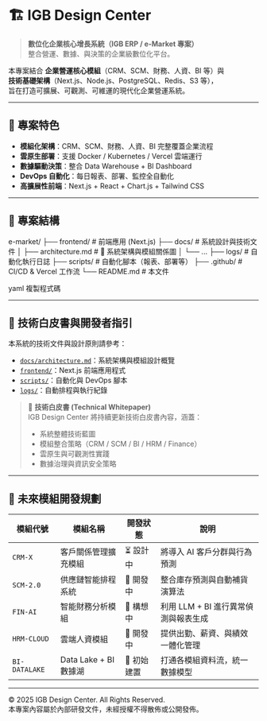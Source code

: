 # 🏗 IGB Design Center

> **數位化企業核心增長系統（IGB ERP / e-Market 專案）**  
> 整合營運、數據、與決策的企業級數位化平台。

本專案結合 **企業營運核心模組**（CRM、SCM、財務、人資、BI 等）與  
**技術基礎架構**（Next.js、Node.js、PostgreSQL、Redis、S3 等），  
旨在打造可擴展、可觀測、可維運的現代化企業營運系統。

---

## 🌟 專案特色

- **模組化架構**：CRM、SCM、財務、人資、BI 完整覆蓋企業流程  
- **雲原生部署**：支援 Docker / Kubernetes / Vercel 雲端運行  
- **數據驅動決策**：整合 Data Warehouse + BI Dashboard  
- **DevOps 自動化**：每日報表、部署、監控全自動化  
- **高擴展性前端**：Next.js + React + Chart.js + Tailwind CSS  

---

## 📁 專案結構

e-market/
├── frontend/ # 前端應用 (Next.js)
├── docs/ # 系統設計與技術文件
│ ├── architecture.md # 🧩 系統架構與模組關係圖
│ └── ...
├── logs/ # 自動化執行日誌
├── scripts/ # 自動化腳本（報表、部署等）
├── .github/ # CI/CD & Vercel 工作流
└── README.md # 本文件

yaml
複製程式碼

---

## 📘 技術白皮書與開發者指引

本系統的技術文件與設計原則請參考：

- [`docs/architecture.md`](./docs/architecture.md)：系統架構與模組設計概覽  
- [`frontend/`](./frontend/)：Next.js 前端應用程式  
- [`scripts/`](./scripts/)：自動化與 DevOps 腳本  
- [`logs/`](./logs/)：自動排程與執行紀錄  

> 📄 **技術白皮書 (Technical Whitepaper)**  
> IGB Design Center 將持續更新技術白皮書內容，涵蓋：  
> - 系統整體技術藍圖  
> - 模組整合策略（CRM / SCM / BI / HRM / Finance）  
> - 雲原生與可觀測性實踐  
> - 數據治理與資訊安全策略  

---

## 🚀 未來模組開發規劃

| 模組代號 | 模組名稱 | 開發狀態 | 說明 |
|-----------|------------|-------------|------|
| `CRM-X` | 客戶關係管理擴充模組 | ⏳ 設計中 | 將導入 AI 客戶分群與行為預測 |
| `SCM-2.0` | 供應鏈智能排程系統 | 🧩 開發中 | 整合庫存預測與自動補貨演算法 |
| `FIN-AI` | 智能財務分析模組 | 🧠 構想中 | 利用 LLM + BI 進行異常偵測與報表生成 |
| `HRM-CLOUD` | 雲端人資模組 | 🚧 開發中 | 提供出勤、薪資、與績效一體化管理 |
| `BI-DATALAKE` | Data Lake + BI 數據湖 | 🧱 初始建置 | 打通各模組資料流，統一數據模型 |

---

© 2025 IGB Design Center. All Rights Reserved.  
本專案內容屬於內部研發文件，未經授權不得散佈或公開發佈。
